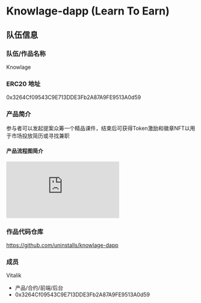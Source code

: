 # Knowlage-dapp (Learn To Earn)

## 队伍信息
### 队伍/作品名称
Knowlage

### ERC20 地址
0x3264Cf09543C9E713DDE3Fb2A87A9FE9513A0d59

### 产品简介
参与者可以发起提案众筹一个精品课件，结束后可获得Token激励和徽章NFT以用于市场投放简历或寻找兼职

#### 产品流程图简介
![image](https://api.ipfsbrowser.com/ipfs/get.php?hash=QmZBaBExUwr7CoPAXCNgdwiayLqrrzmDYMW5u4SRnYRwWL)

### 作品代码仓库
https://github.com/uninstalls/knowlage-dapp

### 成员

Vitalik
- 产品/合约/前端/后台
- 0x3264Cf09543C9E713DDE3Fb2A87A9FE9513A0d59